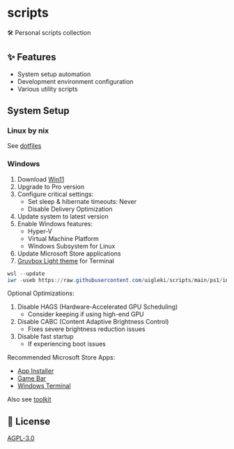 # scripts

🛠️ Personal scripts collection

## ✨ Features

- System setup automation
- Development environment configuration
- Various utility scripts

## System Setup

### Linux by nix

See [dotfiles](https://github.com/uigleki/dotfiles)

### Windows

1. Download [Win11](https://www.microsoft.com/software-download/windows11)
2. Upgrade to Pro version
3. Configure critical settings:
   - Set sleep & hibernate timeouts: Never
   - Disable Delivery Optimization
4. Update system to latest version
5. Enable Windows features:
   - Hyper-V
   - Virtual Machine Platform
   - Windows Subsystem for Linux
6. Update Microsoft Store applications
7. [Gruvbox Light theme](https://windowsterminalthemes.dev/?theme=Gruvbox+Light) for Terminal

```powershell
wsl --update
iwr -useb https://raw.githubusercontent.com/uigleki/scripts/main/ps1/install_apps.ps1 | iex
```

Optional Optimizations:

1. Disable HAGS (Hardware-Accelerated GPU Scheduling)
   - Consider keeping if using high-end GPU
2. Disable CABC (Content Adaptive Brightness Control)
   - Fixes severe brightness reduction issues
3. Disable fast startup
   - If experiencing boot issues

Recommended Microsoft Store Apps:

- [App Installer](https://www.microsoft.com/store/productId/9NBLGGH4NNS1)
- [Game Bar](https://www.microsoft.com/store/productId/9NZKPSTSNW4P)
- [Windows Terminal](https://www.microsoft.com/store/productId/9N0DX20HK701)

Also see [toolkit](https://github.com/uigleki/toolkit)

## 📄 License

[AGPL-3.0](LICENSE)

